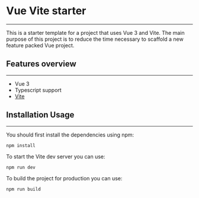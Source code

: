 # Vue Vite starter
***

This is a starter template for a project that uses Vue 3 and Vite.
The main purpose of this project is to reduce the time necessary to scaffold a new feature packed Vue project.

## Features overview
***
* Vue 3
* Typescript support
* [Vite](https://vitejs.dev/)

## Installation Usage
***

You should first install the dependencies using npm:

```
npm install
```

To start the Vite dev server you can use:

```
npm run dev
```

To build the project for production you can use:
```
npm run build
```
